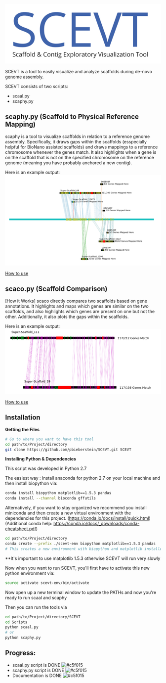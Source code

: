 
![SCEVT LOGO](https://github.com/pbieberstein/SCEVT/blob/master/documentation/scevt-logo.png)


SCEVT is a tool to easily visualize and analyze scaffolds during de-novo genome assembly.

SCEVT consists of two scripts:
* scaal.py
* scaphy.py


**scaphy.py** (Scaffold to Physical Reference Mapping)
-- 
scaphy is a tool to visualize scaffolds in relation to a reference genome assembly. Specifically, it draws gaps within the scaffolds (esspecially helpful for BioNano assisted scaffolds) and draws mappings to a reference chromosome whenever the genes match. It also highlights when a gene is on the scaffold that is not on the specified chromosome on the reference genome (meaning you have probably anchored a new contig).

Here is an example output:
![example scaphy output](https://github.com/pbieberstein/SCEVT/blob/master/documentation/scaphy_example_output.png)

[How to use](https://github.com/pbieberstein/SCEVT/wiki/scaphy.py-User-Guide)


**scaco.py** (Scaffold Comparison) 
--
[How it Works]
scaco directly compares two scaffolds based on gene annotations. It highlights and maps which genes are similar on the two scaffolds, and also highlights which genes are present on one but not the other. Additionally, it also plots the gaps within the scaffolds.

Here is an example output:
![example scaco output](https://github.com/pbieberstein/SCEVT/blob/master/documentation/scaal_example_output.png)


[How to use](https://github.com/pbieberstein/SCEVT/wiki/scaco.py-User-Guide)



**Installation**
--
**Getting the Files**
```bash
# Go to where you want to have this tool
cd path/to/Project/directory
git clone https://github.com/pbieberstein/SCEVT.git SCEVT
```

**Installing Python & Dependencies**

This script was developed in Python 2.7

The easiest way : Install anaconda for python 2.7 on your local machine and then install biopython via:

```bash
conda install biopython matplotlib==1.5.3 pandas
conda install --channel bioconda gffutils
```

Alternatively, if you want to stay organized we recommend you install miniconda and then create
a new virtual environment with the dependencies for this project.
(https://conda.io/docs/install/quick.html)
(Additional conda help: https://conda.io/docs/_downloads/conda-cheatsheet.pdf)


```bash
cd path/to/Project/directory
conda create --prefix ./scevt-env biopython matplotlib==1.5.3 pandas
# This creates a new environment with biopython and matplotlib installed inside the folder "scevt_env"
```

**It's important to use matplotlib 1.5.3 otherwise SCEVT will run very slowly

Now when you want to run SCEVT, you'll first have to activate this new python environment via:
```bash
source activate scevt-env/bin/activate
```

Now open up a new terminal window to update the PATHs and now you're ready to run scaal and scaphy


Then you can run the tools via
```bash
cd path/to/Project/directory/SCEVT
cd Scripts
python scaal.py
# or
python scaphy.py
```



**Progress:**
--
* scaal.py script is DONE ![#c5f015](https://placehold.it/15/c5f015/000000?text=+)
* scaphy.py script is DONE ![#c5f015](https://placehold.it/15/c5f015/000000?text=+)
* Documentation is DONE ![#c5f015](https://placehold.it/15/c5f015/000000?text=+)
